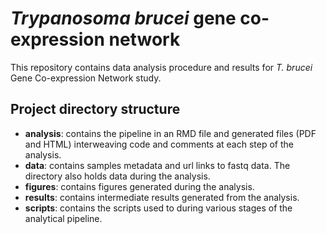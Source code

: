 # *Trypanosoma brucei* gene co-expression network
This repository contains data analysis procedure and results for *T. brucei* Gene Co-expression Network study.

## Project directory structure
- **analysis**: contains the pipeline in an RMD file and generated files (PDF and HTML) interweaving code and comments at each step of the analysis.
- **data**: contains samples metadata and url links to fastq data. The directory also holds data during the analysis.
- **figures**: contains figures generated during the analysis.
- **results**: contains intermediate results generated from the analysis.
- **scripts**: contains the scripts used to during various stages of the analytical pipeline.
